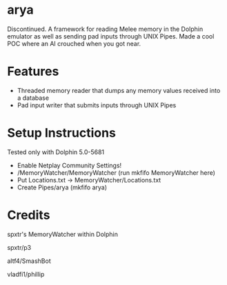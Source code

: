 # arya
Discontinued.
A framework for reading Melee memory in the Dolphin emulator as well as sending pad inputs through UNIX Pipes. Made a cool POC where an AI crouched when you got near.

# Features
- Threaded memory reader that dumps any memory values received into a database
- Pad input writer that submits inputs through UNIX Pipes

# Setup Instructions
Tested only with Dolphin 5.0-5681
- Enable Netplay Community Settings!
- /MemoryWatcher/MemoryWatcher (run mkfifo MemoryWatcher here)
- Put Locations.txt -> MemoryWatcher/Locations.txt
- Create Pipes/arya (mkfifo arya)

# Credits 
spxtr's MemoryWatcher within Dolphin

spxtr/p3

altf4/SmashBot

vladfi1/phillip
